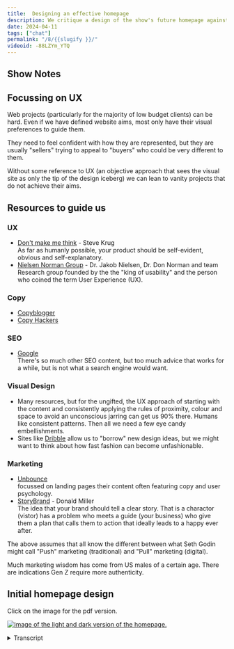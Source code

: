 ```yaml
---
title:  Designing an effective homepage
description: We critique a design of the show's future homepage against what experts from UX, copywriting, SEO and marketing might say.
date: 2024-04-11
tags: ["chat"]
permalink: "/8/{{slugify }}/"
videoid: -88LZYm_YTQ
---
```


Show Notes
----------

Focussing on UX
---------------

Web projects (particularly for the majority of low budget clients) can be hard. Even if we have defined website aims, most only have their visual preferences to guide them.

They need to feel confident with how they are represented, but they are usually "sellers" trying to appeal to "buyers" who could be very different to them.

Without some reference to UX (an objective approach that sees the visual site as only the tip of the design iceberg) we can lean to vanity projects that do not achieve their aims.

Resources to guide us
---------------------

### UX

*   [Don't make me think](https://sensible.com/dont-make-me-think/) \- Steve Krug  
    As far as humanly possible, your product should be self-evident, obvious and self-explanatory.
*   [Nielsen Norman Group](https://www.nngroup.com/articles/homepage-design-principles/) \- Dr. Jakob Nielsen, Dr. Don Norman and team  
    Research group founded by the the "king of usability" and the person who coined the term User Experience (UX).

### Copy

*   [Copyblogger](https://copyblogger.com/)
*   [Copy Hackers](https://copyhackers.com/)

### SEO

*   [Google](https://developers.google.com/search/docs/fundamentals/seo-starter-guide)  
    There's so much other SEO content, but too much advice that works for a while, but is not what a search engine would want.

### Visual Design

*   Many resources, but for the ungifted, the UX approach of starting with the content and consistently applying the rules of proximity, colour and space to avoid an unconscious jarring can get us 90% there. Humans like consistent patterns. Then all we need a few eye candy embellishments.
*   Sites like [Dribble](https://dribbble.com/) allow us to "borrow" new design ideas, but we might want to think about how fast fashion can become unfashionable.

### Marketing

*   [Unbounce](https://unbounce.com/)  
    focussed on landing pages their content often featuring copy and user psychology.
*   [StoryBrand](https://storybrand.com/) - Donald Miller  
    The idea that your brand should tell a clear story. That is a charactor (vistor) has a problem who meets a guide (your business) who give them a plan that calls them to action that ideally leads to a happy ever after.

The above assumes that all know the different between what Seth Godin might call "Push" marketing (traditional) and "Pull" marketing (digital).

Much marketing wisdom has come from US males of a certain age. There are indications Gen Z require more authenticity.

Initial homepage design
-----------------------

Click on the image for the pdf version.

[![image of the light and dark version of the homepage.](/img/Homepage.webp)](/img/Homepage.pdf)

<details>
<summary>Transcript</summary>

\[00:00:05\] **Nathan Wrigley:** Hello and welcome to the No Script web show about modern web design, where we look at what we can build today with minimal dependencies and skills. Last time we were defining some aims for the show’s website, which David is developing as part of. The chat. Now we need a design to help it connect with the right audience.

If we were experts in user experience or UX and its associated disciplines such as copywriting, branding, graphic design, and SEO, we might look at each of those. In turn, we are not. So instead we’ve created a rough homepage design, or David has, and we will use this episode to critique it against what we think various expert bodies might say.

Hi David. Hi there.

\[00:00:51\] **David Waumsley:** Yeah, we’ve talked about this kind of stuff before to how to, get, get, start a design off, particularly with clients and the type of clients that you and I might have, which might be sort of small businesses that are local. We can’t really do all this stuff, which we maybe ideally would do if we were true professionals with all of this expertise.

We would go through a whole. Process, wouldn’t we? a UX process, but we’re really not gonna get clients on board with that kind of idea. Too much work upfront, particularly for the kind of budgets they have. yeah, we’ve talked about this before and I’ve found my best way is To take note of all the key points I think that might come under that umbrella of ux.

so you know the key points about getting copy to clarify the, message you want to get over and other things with design, which neither of us are skilled in doing. and borrowing again from ux. we talked about this before, you don’t have to be much of a designer to put something together that looks okay, so maybe.

We could talk first a bit ’cause I put that on the show notes. I dunno if you wanna bring those up. Some of the Yeah, I can do resources and really this is my list. You might have some other things that have guided you. So I’m just looking at who we go to Get the main ideas about how to go about design, and I’ve sectioned these off over here.

So when it comes to ux, we’ve talked about this before, I know, a book that was very influential on both of us, which was Don’t Make Me Think by Steve K Yeah, I’ve got a copy of it up there, in fact. Oh yeah.

\[00:02:35\] **Nathan Wrigley:** Yeah. It was a great, read. But do you think it’s still. Got the, message that it did, is it as powerful a book as it was back in the day?

’cause it’s been around for a really long time. Yeah. but I, I think nothing’s really changed. Has it? Because really the, enterprise of make me do less in every walk of life is desirable. So the, central message of that is, just don’t make me click several times when all I should do is click one time.

And yeah, hopefully that message is getting through.

\[00:03:06\] **David Waumsley:** I think on the metadata for their site on it, it says, as far as human need possible, your product should be self-evident, obvious, and self-explanatory. And this is a message that we need to get to all altogether, be clear about. And that’s what we did last time.

We were trying to talk about what we were trying to get, that our aims for this, and now we need to realize that in the most simplest way that cuts through to busy people who. view so many web pages. I think it is. He did a revisited version of his book, but that’s still quite old now.

But I, I read that and I couldn’t remember, I couldn’t see the difference, to be honest. The main point was that don’t make, me think. It sticks with me through everything I do now. Yeah. and the other people, sorry, the, is the, Nielsen Norman Group. their resources, they’re online, lots of little videos they do on YouTube as well.

\[00:03:59\] **Nathan Wrigley:** I should say that the page that we’re looking at, at the moment is a page that you can easily find if you go to no script show. Forward slash then the episode number. So this is episode eight, so if you go no script show slash eight, you’ll be able to find the link. So there’s the link to the, the Steve Kru book and the Nielsen, Norman group book as well, plus all of the other bits and pieces that we’re gonna mention today.

But, okay. Sorry, that was a slight aside.

\[00:04:30\] **David Waumsley:** No, it’s a good one as well because for people that are just listening to the audio, we, are gonna be looking at the, design that I’ve put together here. So we’ll try and describe it. I think it will work for audio, but, yeah.

\[00:04:42\] **Nathan Wrigley:** One thing on that as well, on the don’t make me think a bit is the, is it’s not always the clients, how to describe it.

The client is so steeped in their own business that much of what they take as second nature. So the acronyms that they use and the vocabulary that they use and the, just the industry that they’re in, it’s so self-evident to them that, this is what should go on the website because this is what I do.

And very often that’s completely at odds with what should go on the website because obviously, the end user is typically on experienced, and so they need to be told a whole different body of things. And so that conversation is quite an important one to have is just think about. The audience are not making them think, because it’s too easy for people to slip into the, vernacular of the industry they’re in, or just assume that everybody does exactly what they do and uses, understands their business inside and out, which of course they won’t.

\[00:05:42\] **David Waumsley:** Yeah, I do actually put some points on the show notes there. We tried to skipped over there and it’s that. I guess it’s, we’ve often heard it, said before, and I think there’s no excuse any longer where designers would say they just ended up becoming pixel pushers for their clients and stuff who take control of things.

And I think with proper communication, we have to understand that most clients won’t have really seen things in the way that UX people do. So for UX people, the visual. Representation of the site is the tip of the UX iceberg. It’s all about what goes into that messaging and how we communicate with people.

And clients don’t know this, so all they’ve got when, even if we’ve set their aims with them. All they’ve really got, to understand what they’ve commissioned when they’re paying for the thing is their own eyes and what it feels like to them. But of course they have to, like you are just alluding to now, is that in many cases that the people commission in a website are the sellers trying to appeal to buyers who by that very nature will be different to them.

These people will have different preferences to themselves. I think. Getting that over is quite important in the first place, and I think sometimes if you lead and can introduce. People to some simple things like don’t make me think and what’s behind that and what the Norman group say about it.

We can get it back onto the aims all of the time and try and move it a little bit away from this subjective looking up, which we’re gonna do in a moment. Look at homepage and only judge it by. Whether it appeals to you or not, right?

\[00:07:23\] **Nathan Wrigley:** You’ve really gotta strip yourself out of the equation, haven’t you? Because your, opinion of what everybody will like, will undoubtedly not be what everybody like.

\[00:07:32\] **David Waumsley:** Yeah. And I, that’s it when we did it last time about getting to the aims. If you get the aims to people, then you’ve always got that one reference. you want this to happen, don’t you? to do that, you’ve gotta get on board the people who are gonna help you make your aims.

Work. So we need to understand them and walk in their shoes and that’s basically all that UX is doing is. Making us find empathy with the user. That’s all that we’re trying to do with it. so we’ve got that as our tools there. We’ve got copywriting, which is always a difficult thing, because we ask for clients for the copy, don’t they?

But if they’re small businesses, their experience of writing can maybe only be writing essays at school or something like that.

\[00:08:13\] **Nathan Wrigley:** Yeah. And also. I think many of my clients had an expectation that the whole copy thing was under my purview. That, that was part of the, business. you, don’t go in and buy some trousers from a shop and expect to not have pockets.

they’re gonna have pockets. That’s part of it. It’s not an add-on, and I think. Clients often thought, you’ll do the copy. We’ve had a chat. You know what my business now is, can you just write the copy? And, NN not very effectively is the answer. so you’ve got a few resources as of places where you have turned.

\[00:08:50\] **David Waumsley:** Yeah, copy bloggers got a lot of articles. that’s been going forever and it’s a huge, big website. copy Hackers was always most helpful to me. I had a series of their books, which used to help you to do things like define your value proposition, which probably the most important thing, your hero text at the beginning and the description, and to get over what you want in the simplest of ways.

And I think what all of those are saying, is that you have to get over yourself, don’t you? Basically, you have to, yeah. Again. Get into the user’s shoes, use the smallest words possible, use less of them because this isn’t an article or an essay that someone’s reading. This is sales copy. It needs to be quick, for.

Readable for people who are gonna skim the web to see if, there’s something of interest to them. So there’s not much there. Google, SEO, I don’t suppose that really comes, I, lumped it under, user experience. I guess it’s a separate thing, but in terms of that, there’s so much stuff out there.

But really, if it’s not rooted in what Google is saying, then it’s probably something we should be wary of, Yeah, there’s

\[00:10:01\] **Nathan Wrigley:** probably a whole other episode or indeed, series of episodes on that. But yeah, Google is your guiding principle, but we’re not, gonna get into that May maybe when we look at our website.

We’ll, I think, yeah, potentially knock around a little bit, but yeah.

\[00:10:15\] **David Waumsley:** Exactly. Yeah. It becomes important because, we do need to get traffic, so when we design a homepage, we do need the right words in there that. Google can understand not just our users, if that’s one of our aims. So I thrown it in the same thing, visual design.

again, there’s just so many books on that. I dunno. For me, the big breakthrough was we talked really on WP builds about this before I became quite a fan of somebody who you featured on. The other thing that you do with the Page Builder Summit, Laura Elizabeth, Yeah. She introduced me to something that actually is pretty commonplace in the UX world.

This idea of, you don’t really need to be that much of a designer if you can just run through, some approach to building up your pages. So you put your content down there once you’ve got your copy down there, and then it’s about section this out using laws of proximity, color, space to, and consistency in those kind of spaces to avoid this unconscious, jarring.

That people get, a bad design, but sometimes you can’t put your finger on it. But it’s often because there’s an inconsistency in spacing or color or things are cramped together that needs to be, have its own proximity, right? To make it stand out. So I think with a few skills like that, people like, certainly people like me who’ve really got no design skills, can manage to get something that doesn’t look too unprofessional.

And that’s just a case of a few. That embellishments for a bit of eye candy, really just to make it look a little bit unique. So yeah, that’s, where we’re at, isn’t it?

\[00:11:52\] **Nathan Wrigley:** Yeah. Laura Elizabeth is well worth checking out. She does manage to explain the, components of building a website up from scratch.

She’s got a bunch of material out there, she’s done webinars and presentations all over the place, so definitely worth googling her and, seeing how she can. Build something that looks really credible in a very short space of time without the need for complicated, design libraries and things. It’s much more straightforward.

\[00:12:21\] **David Waumsley:** Yeah. Great. Yeah, and there’s lots of tools that we’re using now that we’ll just do things Things about getting your type right? So it’s on a scale, Yep. There’s, mass behind that because people like patterns. So if you get the patterns right, with your content and apply that in the correct way, you don’t need to be that much of a designer to make something look good.

That’s my theory that No, I think you’re right.

\[00:12:48\] **Nathan Wrigley:** I think, as we’ll see in a minute, you’ve got a really credible. Suggestion for our own page. Yeah.

\[00:12:54\] **David Waumsley:** One thing for us though, I mean there are lots of sites like Dribble that share, lots of new design ideas, what people are doing, which tends to set off trends.

you can often see there’s a move to certain things and people build on that, and then that goes forward to how people are designing. But one thing that crossed my mind is I ignore those most of the time for most of the work we’re doing, and I think we would ignore it for our. Own homepage because we would expect, as with something like WP Builds, which is still running strong now, it’s gone over quite a long period of time.

and you wouldn’t want something that was too much. Today’s fashion, I don’t think.

\[00:13:33\] **Nathan Wrigley:** No, that’s interesting. So yeah, it’s not always a good idea to follow the latest trend. I, sometimes feel the latest trend is often something experimental as well, and you get the impression that it may not stand the test of time and you’ll end up in a year or two.

I. Feeling, oh gosh. that was a wave, which we rode for a moment and then the wave collapsed on the shore and it’s gone. And now we’re left with, something which was fun at the time, but doesn’t actually look that credible anymore.

\[00:14:02\] **David Waumsley:** Yeah, and some of ’em, like bentos goods is, something that’s quite popular at the moment.

if you’re a UX person, you’re probably going to look at that and say. That’s really bad UX because there’s no hierarchy of stuff. It’s just little boxes, So, some of them you would avoid, but I think for us you would wanna avoid nailing yourself down to something, that’s not going.

You probably go more classic because it won’t date so quickly.

\[00:14:28\] **Nathan Wrigley:** I like it. We’re gonna call our website a classic. I’m, I’m with you. Okay, got it.

\[00:14:36\] **David Waumsley:** finally, I’ll put something down on marketing, but I don’t think again. Often when I’m, with clients, I started to use things StoryBrand, particularly as a way of introducing people simply to, the idea of how they might mark want to market themselves on the homepage, Donald Miller’s book and courses and everything else that he does.

You are familiar with this, aren’t you? Yeah. And it’s very popular. Yeah. Yeah. I, think for something like what we’re doing, I think there’s a big flaw in it in a way. and that is that I. It’s a really good idea to be able to tell your brand as a story. So the basic idea of StoryBrand is that you define a user, your character, who has a problem.

So you define what it is, the problem that you are solving for them, who meets a guide, which is you, the website, and what it is that you do, of which you give them a call to action and they will have some success and you tell the story within your homepage of that. But some things just perhaps

\[00:15:41\] **Nathan Wrigley:** I’m just not a story, are they?

I was gonna say, if you’re doing a plumbing website, it’s, it’s probably a crisis moment where you suddenly need a plumber and maybe the story’s actually just gonna get in the way. What I need is the phone number right now. But I guess that’s, there’s a story in there, isn’t there? but that there is an element of me, it’s my curmudgeonly, Northern English coming out that thinks on some occasions for some projects, things like that is, is.

Just overcomplicating it. does that make sense? Yeah. explain that, for some people and some industries, going to that level is, not necessary, but.

\[00:16:24\] **David Waumsley:** You could tell the wrong, you could tell the wrong story as well. one of. Clients who is actually a web designer himself. And he took one of his courses, he read the book, story Brandon, and applied it to his business, which is psychotherapy.

And with that, the very clear story is somebody has these type of problems and they meet their guide, the psychotherapist who helps them with it. So the whole of his homepage was guided like that. And. I could see it in a way, the one thing is that it, was so ineffective for communicating anything to everybody because people who were looking for what he did already knew that story, and that’s why they wanted, okay.

\[00:17:05\] **Nathan Wrigley:** Yeah, Okay.

\[00:17:05\] **David Waumsley:** So it was all a load of blurb, which got away from explaining who they were, and anything about what was unique about what they did. So you can see how it can go wrong with it. Yeah. And there is a certain sense for me that it’s, Much of the marketing is very much US male capitalist driven approach to everything.

You see what I mean? And yeah. Oh yeah, Reflect all of the world and who you are trying to connect with. So I can see where that can go wrong. So I think marketing that side of stuff, but there is some interesting stuff. Unbounce has some, which is basically a business which is set in landing pages, but they do some remarkable content on.

All sorts of things on that, particularly user psychologies and stuff, which I found fascinating. But yeah, don’t think it comes in. So we talk about this homepage design, which we’ve got at the moment, which is rough.

\[00:17:59\] **Nathan Wrigley:** Okay. okay. So first of all, if you’re listening to this on audio, this, what’s about to follow may not work particularly well because we’re about to.

Describe and critique what we’ve got on the website at the moment, plus a, an initial homepage design that David’s thrown together in, I believe Figma was the software of choice. Yeah. but if you do want to go and look at the homepage that we’re talking about now, it’ll obviously be changing, but that’s no script show.

And, but if you want to go over and look at the video that we’re gonna be. putting out the, exactly the same content that you are hearing in the chat. You’ll hear every word the same, but you’ll be able to see it as well. ’cause it’ll be a video. You can find that if you go to youtube.com/at the at symbol and then no script show.

I’m not sure you need the at symbol actually in there. But anyway, there it is. youtube.com/at no script show. So you can find it from there. So what do you want me to do? Would you like me to, first of all, put the homepage that we’ve currently got on? Or do you want to go straight to your figment PF design?

\[00:19:12\] **David Waumsley:** Yeah, we’ll go straight to this thing because the homepage we got, basically it’s just one column, just dumping some stuff there. So we’ve tried to, we know that we need this.

\[00:19:22\] **Nathan Wrigley:** Okay, so you can see we’re on the eighth episode. You can see David’s dropped in a. an image, but if you click on that image, it’s gonna take you to the PDF version of that.

And there we are. There it is, right? Yeah. So we’re gonna, we’re gonna critique this and zoom in. This is gonna be just a general chat about what we think works. We might disagree on certain points, we might not, we might agree on everything, but do you wanna just broadly paint, the picture of how you ended up here?

Shall I zoom in on one? Shall I zoom in on Yeah, zoom. Say the top of this one. The top of the, one here maybe? Yeah.

\[00:19:58\] **David Waumsley:** So we’ve got a light and a dark version of these, each of it. ’cause we’ll have a switch that’ll take you from one. But the light version is what we’re most people should see by default when, this goes live.

\[00:20:09\] **Nathan Wrigley:** Okay. So there it is. There’s the light version. I’ll just try and zoom in a little bit better. Oh, there we go. That’ll do nicely. Okay, so what’s going on?

\[00:20:18\] **David Waumsley:** So for the people on the audio, really, on the desktop version of this, we’re going out into two columns. On the right hand side, there’s a, an icon of a chat, mic and, with.

Something slapped on it, little sticker saying chat and tutorials and articles, which is, so I, my thinking was why we need to make this look something better than what we’ve got at the moment, and it needs to communicate what’s here straight away from the no script show. So I. If we’re going to fill it into two columns, then we need something that screams chats. So I think that icon does that.

\[00:20:56\] **Nathan Wrigley:** Yeah, I think, that icon is like the universal symbol of chating where wherever you go, if you go to chating apps, if you go to, chating websites, you, just get the mic and it’s this very stylized version. It’s like a, it’s like a cop. With, with a, like a mic stock on top of it.

One thing I should just say is, I have a, I have an Evernote extension. My browser, and we’re not promoting Evernote, that little Evernote symbol, which is there is not part of David’s design. Okay. A little, Evernote icon, which whenever a PDF crops up just pops up and says, do you wanna save this?

So ignore the little elephant.

\[00:21:39\] **David Waumsley:** Yeah. yeah, so this is usually the problem when you go to desktop, obviously. and if you actually look a little bit to the left here, I’ve got the, sort of mobile version of that. And again, I don’t know if this is right. So we’ve got a logo and then when it goes to one column, instead of it being the second item in the second column, the chat, mic.

It’s the first one here, so I’m gonna have to reverse if you think that’s the way to do it. And you’ll notice that the design’s different. So we’ll need to use something like a picture tag where you can do art direction. So you can basically say, when it’s at this point, it’ll show this image, which is a, a more of a rectangle than the square that you’re seeing on the desktop version.

\[00:22:28\] **Nathan Wrigley:** Yeah. I dunno. I, my opinion would be, leave it like that. I think the, I think having the logo. Yeah. And then beneath the logo, the menu, and then an image kind of breaks it up nicely. So I’m, mousing over the bit in question. I like it that way around. So were you thinking that this image here should drop down below?

\[00:22:48\] **David Waumsley:** No, no. What I’ve done is I’ve reversed the logic of how it would naturally happen. So if we went to, so yeah. Yeah. So it would break up, it would be text, and then it would be image. Yeah. I’m not sure on this one. this is more of a job to do to. Do this version, you could just go with the same SVG and have it fall after the hero text if you like.

But I feel when you land on a mobile, you’ve only got a very small frame there. It might be useful to have a smaller version of the mic, so as soon as you land there, I.

\[00:23:26\] **Nathan Wrigley:** Actually, if you think about it, if you, were to imagine a, typical, orientation of a phone, held, in the usual way, so not landscape, but the usual portrait, it’s gonna cut off.

What about there, where the mouse is at the moment, somewhere where it’s says latest chat episode. That’s where the, fold, if you like, is gonna be, and I think if this was a square, if this image was a square, it would be like to here. Yes. And so it’s gonna push everything down. You might lose this little section.

So no, I don’t know. It’s, you are gonna be doing the, grunt work on making it, I think you’ve got the right intuition, having a smaller letter box, image there so that you’ve got more.

\[00:24:08\] **David Waumsley:** That’s right. Yeah. that was my thinking. If we can, within the frame of most mobiles, get the key points, which is on that top hero section.

Effectively we need to get the, main text message to people, some visual representation of what’s here. So it’s quick and easy to spot. And that’s the mic. And then also our main call to action, which is gonna get people to subscribe to it either on YouTube or Apple or Spotify. And you told me that, Google chat, which I put in there, is about to go, so that will get Yeah.

\[00:24:40\] **Nathan Wrigley:** So there’s an iteration which is forced on us by no fault of our own. Yeah. Google. Getting rid of the chating app, which has become quite a popular thing for Android users because it’s the default. But they’re replacing it with, YouTube music is gonna become their platform. So we’ll have to deal with that and put a, you’ve already got a YouTube logo.

yes. So it might be that you just end up with three logos in there, or you could pick another popular, player, like something like Pocket Cast. I guess the, enterprise there would be to just to go around some of the big. chats out there and see what they’re doing. see what the likes of Joe Rogan is doing with his options.

Oh yes. But Apple is the big one. And then everything and YouTube, I think will be the, obviously the big one for us as well.

\[00:25:29\] **David Waumsley:** Yeah. Okay. Yeah. So actually we skipped over something. I’ll just mention something. we’ve, on the site, as it presently is at the moment, we’ve got, a centralized logo and the.

navigation is falling underneath it ’cause of the space. The one column, very small width. Yeah. So now stretching out, we’re going four, on the desktop, the logo left and navigation to the right. Now I’ve again gone with the. And then group, yep. two, because their research says that is the most common pattern and the one that people are able to navigate best because that’s what they use.

\[00:26:10\] **Nathan Wrigley:** It’s don’t make me think, isn’t it? This is just, I guess absolutely the most standard, that logo left menu aligned right to the right, with the, the bottom, typically the furthest option on the right. Yeah. I think that’s, I think that’s exactly. The way it should be, frees up a bit of space, gets you a few centimeters of, of extra, space.

interesting. I notice here that on the desktop version, you’ve got a subscribe link. as a button, but on the, and I dunno if this was just by accident, but on the mobile version, the subscribe link has gone. Yeah. And, I was thinking that actually one of the primary endeavors for us at the moment launching this chat is to get, I.

People to subscribe and it’s difficult for a chat to make that button do anything useful because where do you send them? Do you send them to a page, which is then a bunch of other links? That’s what we’ve got at the moment. it’s got links to things like Apple chats and YouTube and so on, but that is the primary thing, I suppose for us at the moment, trying to make a chat successful is to get people to subscribe.

And so I would petition you to keep that included in the mobile menu. I. as well.

\[00:27:26\] **David Waumsley:** It’s not there because I just, obviously this is thrown together, so it’s not it’s a little bit clumsy, so I forgot it literally. But actually now, you’ve mentioned this, it’s made me go the opposite way and think, does it need to be there on the, on the main menu for.

Actually it does. I think it does because I was gonna go through the whole of the page. All I was thinking on the homepage here, it perhaps didn’t need to be there. If we’ve managed to get that little block, that little subscribe block on the top, the subscribers already there.

\[00:27:58\] **Nathan Wrigley:** Yeah. Another option of course would be to just to take these ever so familiar icons.

Actually, I think the Spotify icon is really familiar. I think the YouTube one is, I’m not so sure about the Apple chat icon. I just don’t know if that’s ingrained in people’s heads. No, but you often see that on websites, don’t you? Maybe. I don’t know. Here I. Somewhere very top like an extra bar, which sticks.

which is just separate with those sort of subscribe icons. you might have a Twitter handle or something like that. We’re not going down that route. This is all audio, but that might be an option as well as to is to put it, is to put those icons simply. There. I dunno. I’m conflicted about that.

\[00:28:43\] **David Waumsley:** I’m, yeah, I actually, you used to do, you used to want to get all this stuff above the fold on the top there and people used to stick their, social networks of, which was a bit stupid ’cause you didn’t wanna lead them away from your site. So people stop doing that. But I actually feel there’s a, I don’t know, this is personal.

My sense is now that I ignore anything that’s icons on the top now. Okay. So I feel interesting. I feel it’s away from what I’m doing. So I feel the best places after. After your main value proposition is stated, the call to action should follow there. And that should be the one that I’m, I always feel that anything up above is a secondary thing.

It’s the place where, yeah, Social icons, lazily will put up there, so.

\[00:29:24\] **Nathan Wrigley:** Can I just delve into this a little bit more? is the primary thing for us on this homepage, is it to get them to YouTube? Just YouTube. not, even the chat. apps because you are making a load of content, yeah. Which goes in this show, but it is not part of the audio feed.

Yes. But you are making a load of YouTube content, so is really the whole point to drive everybody to YouTube. Even this website, like the whole website is just a function of getting people to go to YouTube where all the content would be. obviously you won’t get the transcripts and stuff like that, but what, do you think is, that the whole point?

Promote YouTube. Wow. I think they’ve just come up with, yeah,

\[00:30:12\] **David Waumsley:** that’s really, good. yeah. Maybe we do need to rethink that call to action and make that call to action for the homepage, that it would make sense on the individual episode pages to have a bar like this underneath, A visual representation of it.

But for the. I think you’re right. Actually, we’ll need to check about this.

\[00:30:35\] **Nathan Wrigley:** So here’s the thing, is that the, chating space, if, you can get people to subscribe, that’s fabulous, but it’s a bit like getting people onto an email list. There’s quite a lot of steps to go through. you’ve got to have a, chat player.

You’ve got to be inclined to go, there’s somehow search for it or copy and paste, a URL and it’s a silo. In that there’s no algorithm in a chat player to promote your content. Whereas if we can get them to YouTube after a period of time will start surfacing us to people who are just browsing YouTube.

But also, at the end when a video is over, you will end up with. Other pieces of our content push. Now, obviously that’s completely proprietary. We have no control. YouTube could cancel us at any minute and all of those kind of things. But I think history shows YouTube’s gonna be around and it can be a very successful marketing channel.

So for now at least, anyway, it feels YouTube is the main Dr. Main driver and the, the chating apps, it, that’s great, but maybe that’s not the main thrust. Yeah. Yeah,

\[00:31:40\] **David Waumsley:** that’s, brilliant. Nathan. That’s okay. This chat was worth it just for that because you’ve just nailed it. Actually, I think we’re missing the main name.

We do want get ’em to, when it comes to the homepage, I think YouTube just needs to be there. I think when it comes to the individual episodes, which will be class. ’cause not all of the things that we put on YouTube is a chat episode. So on those particular pages, then a bar like this, which just suggests you can go and listen to this in other places.

I think that’s the solution. That’s, yeah. So we need to change that. Definitely.

\[00:32:10\] **Nathan Wrigley:** Okay. But the, but the website has massive utility because it’s a platform that we can use. Should we come up with stuff that’s non YouTube? Yeah, but also it’s gonna be the, getting back to what we were talking about earlier, it’s the SEO piece.

It’s the, if somebody hears in a crowded room, somebody says, oh, you should listen to this. No, no script show, chat. They’re gonna go to Google and type it in. And obviously we want a website to service. That and so that we can appear, but also we can do our own other things on that website, can’t we?

we can, in the future if it takes off, we can do other types of content, other things, which might never make it onto YouTube, blog posts and so on. So the website for now maybe is this driver to YouTube, but we wouldn’t give up on the website and just do YouTube. The website’s gonna be important, but, okay.

Okay. we, okay. Change directly a bit there. That’s interesting.

\[00:33:02\] **David Waumsley:** So that really needs to be a typical call to action button, perhaps with the, symbol for, YouTube. But say in subscribe on YouTube, which of course we know, we can add that little extra to the URL, which can pop up the subscribe to the channel anyway.

\[00:33:18\] **Nathan Wrigley:** Yeah, so this is those people who are listening. Dave, David came up with some gold. It’s really great if you appended. and I’ve actually forgotten what it is, but I think it’s query. Oh, actually, let me, where can I find that link? I can’t, but there’s a little bit that you can append. So the end of a URL, going to YouTube, which pops up.

A Would you like to subscribe modal as soon as they arrive? Do, you remember what it is? Are you able to write?

\[00:33:44\] **David Waumsley:** Yeah, I just brought it. Yeah, I just brought it up ’cause it’s actually there on our present subscribe page. And so, obviously it’s the URL two at no script show, and then it’s, question mark, sub underscore confirmation equals one.

\[00:34:00\] **Nathan Wrigley:** And if you append that to the URL, the, land, the person that lands gets asked immediately whether they want to subscribe. Now I’m, not sure whether. In the round, that’s the best UX because you’ve given them something else to do, haven’t you? But maybe at the beginning, that’s quite a useful thing to do because it’s not hard to dismiss.

Do you actually have to dismiss it by clicking some a button or can you just click elsewhere in the ui? I don’t know. Anyway. I thought that was good. I don’t know. no. Okay. I think keep it in and let’s see. See if it, yeah, we’ll see. Gets our, see if it gets our subscriber account over 59. No, that’s where we’re at right now.

\[00:34:39\] **David Waumsley:** Should we talk about the, because obviously copy came into this and I’ve put together after quite a bit of thought the best I could come up with, but I’d just be interested in your thoughts, You already suggested something that might need swapping around. So what we’ve got, for those who can’t see it, we’ve got a little, what they call an eyebrow, which is the sort of subheader, and it says, web design chat for non-programmers.

And then below that is the main header, dis rediscovering HTML and modern with an asterisk on it, CSS. you suggested that might be better the other way round visually. Ah, interesting.

\[00:35:22\] **Nathan Wrigley:** Yeah, so the order of the text I think should stay the same. In other words, that should be at the top still. so it should be exactly the same words, but my gut feeling is that’s a more useful, hook.

So it should be bigger, because if you’re coming to this page, we’re not really rediscovering HTML and modern CSS are we’re not doing that. we are. But it’s not like we’ve invented the reinvented the wheel or anything. we’re not groundbreaking technologists or anything, but this is what we want.

We want people who are non-programmers to come and feel that they’re getting useful tips about web design. So having that as the main hook. So in other words, I think what I’m basically saying is, could we take the font size of that Yes. And apply it to that and then, just basically swap ’em around.

So this is big. This is small. Sorry, dear listener on audio, not making any sense.

\[00:36:22\] **David Waumsley:** Yes. So basically it, it’ll be, yeah, it’ll this kind of subtitle rather than the eyebrow that we’ve got at the moment. Yeah. So the small text with us, so I’m not, entirely sure on that one. I’m just wondering we should be right in the wave of a new excitement over particularly the modern CSS, Okay. Yeah. Yeah. Yeah, so

\[00:36:40\] **Nathan Wrigley:** you made a good point. Yep. I think you’re right. There’ll be a lot of people searching for that as well. Yeah. Yeah. It’s hard to know. It’s hard to know.

\[00:36:47\] **David Waumsley:** I did do a little bit of SEO keyword research and of course what I mean, what I would normally do with a client is to see if there’s any gold dust here and there isn’t in particular.

So what I try to do is to get. All of the words. So we, literally. Yeah, that’s EO gold. So, the eyebrow, technically on the code side, there’s a bit of a debate about how you’re supposed to do this when you get little eyebrow and then your main copy. Normally you say, what would you make that little eyebrow?

Would you make that a paragraph text and size it, and then make the rediscovering html and modern CSS, the header one. I think what I’m going to do or have done on other sites when I’ve done this is I’ve made it all ahead of one and put the eyebrow in a span tag, okay. All of it are the words that, search engines should be looking to.

\[00:37:35\] **Nathan Wrigley:** Yeah. So hopefully if you google this show something akin to this, at some point, all of that would pop out as the title. Okay. That’s interesting. But here you’ve put an asterisk, which is interesting. You don’t often see that. So the implication with the asterisk is that there’s more to say, where are you surfacing that?

\[00:37:58\] **David Waumsley:** that’s going beyond the now will be changed. Call to action button. There’s a little, and that’s going to be a details tab. So there’s a little asterisk say modern CSS question mark. And what that I thought could be, and again, I dunno if my think is good on this home pages for SEO. a tricky because, you are expecting a lot of your internal links and external links to give the power to that, and effectively it’s a hub, but in some ways you do need to communicate with as much text as possible what is here, and the homepage is gonna be that.

So rather than overwhelming people with information they might not need using something like a details tab, which works like an icon, just in straight H ml, you. Add in something so I can add a bit of an explainer by what we mean by modern CSS and why that’s prompted this whole chat in a bit of additional text, which in which I can put some other headers and some other keywords in it, but also to be useful to anybody who really, it doesn’t know what that means.

a lot of people are saying modern CSS and they know that this is this new wave of, since grid and. You know so much more that we can do that we don’t need JavaScript for. That’s what people are referring to, but it needs some explanation, but it seems too much to put that explanation. A wall of text for everybody, right? Just wants to be interested in chat.

\[00:39:23\] **Nathan Wrigley:** The then, so this, the implication here is go, so the asterisk is go look for something else. And it’s down here. It’s just down here. Yeah. Obviously we’ll change this around. And so what is this? this is a link, like a summary. this is a click and it’ll drop down its details.

Summary. Yeah. So it’s an accordion in effect. Okay. You’ll click on it. And I wonder if that needs to be underlined or something. I know this is a rough estimate, a rough guess, I, think I, I’ll make it look like it’s clear that like a link. Yeah. Yeah. And so then everything, like all of this, there’ll be like a all, will it be full width or you’re gonna, or just gonna occupy the same width as this and just keep that.

This text. Anyway, the point is this hidden text from the eyeballs, at least anyway, which will explain a little bit more. Okay, great,

\[00:40:09\] **David Waumsley:** It’ll probably just fall on that side. that’s what it would do naturally in the way that the grid would be set up. I could make it fall with, but when you come to mobile, it’s gonna go to that size anyway, so Yeah.

Yeah. I see. Probably just the one side, so yeah, that’s just a way of cramming in a bit of cheating in a way. It’s a bit of a way of saying to search engines, what. What this thing is that we’re doing when we’re talking about modern CSS. Okay. But hopefully it’s not too much of a cheat because it is designed to be useful for somebody who goes, what do you mean modern CSS?

\[00:40:38\] **Nathan Wrigley:** Yeah. can I just ask, so I’m gonna move us on quickly. To the, next bit, which is the latest chat episode. is there a reason in this design why you, this got floated to the right as opposed to the left because we’ve got this, image which says latest chat episode. I dunno whether I probably would’ve ended up with that over on the left side.

\[00:41:02\] **David Waumsley:** I feel it should be reversed. Yeah.

I think only, I’m literally chucking little units around. Yeah. my only feeling was there was a big on light version, a big, dark thing on our call to action, which now. I will naturally end up slipping it to the left.

I, would feel like you, I, would go left first, so I’m the same as you in that it, but it only because it looked a little bit like it was all lopsided to the right. Yeah.

\[00:41:33\] **Nathan Wrigley:** Yeah. I can well imagine. Yeah. Sorry to the left. So we’ve got, so, far it feels like we’ve got three things going on. We’ve got go to our YouTube channel.

We’ve got learn a little bit about modern CSS or the, we are for non-programmers and we’re gonna be talking about HTML and CSS, and then now the third thing feels like, now play the latest episode, here’s our latest piece of content. Yeah, I guess that’s a really typical thing to do, isn’t it?

If you’re a chater or a YouTuber having the, most re recent episode on the homepage. That makes sense. I think. Yeah.

\[00:42:12\] **David Waumsley:** Yeah. And also if we can bring in some of the description for that episode, again, it’s a bit more text that will Well, I, think it’s good to have your homepages changing regularly, I think for search engines.

Like to see that something is happening that you have not abandoned this page. so there’s a part of SEO thinking in doing that, particularly bringing forward the copy, not just the image link to the episode.

\[00:42:39\] **Nathan Wrigley:** Yeah. Yeah. Okay. that makes perfect sense. if I was going to a chat website, I would’ve an expectation that I’d be able to easily find the most recent piece of content.

That would be what I’d want to do. Yeah. Okay. Okay. and that’s gonna be a YouTube video as opposed to an audio player? yeah, because really the. The video is gonna show everything as well. Okay. And then you’ve got this little extra section, which is, that gonna be related to the most recent episode, the bit that you do that’s related to it?

Or is that just some, I don’t

\[00:43:13\] **David Waumsley:** know.

Yeah, I think, I think we’ll probably have to, I, I suspect at some point we’ll start doing the odd article as well, which will be another strand of this, just for, to cover things that maybe. Wouldn’t go in a chat or don’t need a video or something. So there might be some other exodus, but I imagine that will be, because what we’re doing at the moment, it may not be forever, but almost for every chat we do, I do a little short 10 minute video.

Yep. Which is related to some code aspect of what we’ve been doing. as I work out that stuff most of the time. So the, there’s sort of two bits of content which are going out, at the moment, chat every two weeks. And this. Every two weeks as well. This little 10 minute thing that I do. So we’ve got weekly content, so that’s where I put that.

I suspect we’ll change this over time, but that’s just what it’s at the moment. Yeah.

\[00:44:03\] **Nathan Wrigley:** But do, would the endeavor be to give that piece of content its own page? because obviously it has already. Yeah, That’s what I mean. But there’s gonna be like some SEO benefit of cross. Cross linking, right between, the episode, let’s say episode eight and the ancillary extra bit of content that you do for episode eight.

You’re doubling the SEO footprint because you’ve got two bits of content, but they’re cross-referencing one another. boy, over time we’re gonna get. We’re gonna get so many pages, it’s gonna quickly add up. Yeah.

\[00:44:40\] **David Waumsley:** I’ve, put extras there, but actually it should be the tab that I’ve used for it, for the videos I’m doing is called Learn, which I, felt a bit awkward about using the Learn.

It’s learn from me. No, you’re not, because I’m learning and explaining what I’m learning. So it’s, Learn with Me is what, that section is supposed to be.

\[00:44:57\] **Nathan Wrigley:** That sounds good to me.

\[00:44:59\] **David Waumsley:** Maybe that’s what you should say.

\[00:45:01\] **Nathan Wrigley:** Learn with. Learn with me. I like it. Yeah. Yeah. And then, you’ve obviously got the mandatory who we are, pictures of me and you and what have you, plus the footer.

\[00:45:12\] **David Waumsley:** Yeah. And also, when it comes to this, something that Google seemed to think is quite important these days is that, EEAT, which is, please don’t make me say it in full ’cause I just stumbled over it. That’s okay. You can, blank on that. It’s experience. I know what it is.

It’s experience, expertise. authority. I’m going to say instead of the word that they use. ’cause it just doesn’t trip well. And trust. Okay. That’s what makes it. And they want to see clear. So anything we can do now in the. In our descriptions. So when we did the WP Builds, we put comedy descriptions of ourselves, right?

yeah. And I think we probably, if we’ve got any credentials or any experience if you like. So I think our bios need writing just to signify that maybe we’ve had a few years in the game, so we might know one or two things.

\[00:46:09\] **Nathan Wrigley:** Okay, so rather than be self-deprecating, we’re gonna actually, make, outlandish claims of our, capabilities.

\[00:46:18\] **David Waumsley:** I think just honest ones, that we have been, in some ways I put it in yours anyway, in the sense that you’ve got other chats that you’ve been running for other times with mine. I just, I’m alive and live somewhere. it’s about all like a muster. But yeah.

\[00:46:34\] **Nathan Wrigley:** That’s gonna change over time though as well, isn’t it?

But those images, one quick thing that’s jumping out on this design Yeah. Is is these little. How would I describe that? Like lightning bolts. You’ve got lightning bolts really everywhere. Red lightning bolts, always the same orientated, the same way, same color. What’s the, why, did you go down that route?

Because in my head, lightning bolts signify heat or kind of something, really? Wow. Or something like that. What was your thinking? Yeah, there wasn’t much,

\[00:47:13\] **David Waumsley:** don’t make me think. Yeah, I’ll tell you what, I, nicked it. Basically, I saw somewhere else on one of the stock images that they had a mic similar to this kind of thing, and they put these little lightning bolts, electricity, out of the chat.

I think on their thing. It said something about, going live or something on there. So I just looking for embellishments because obviously we’re keeping the page simple. I just basically took. A symbol that was the lightning and replicated that. But now you’ve said it, you just think, actually it probably isn’t saying the right thing.

So we maybe need some embellishments. Are different that, yeah, I don’t know.

\[00:47:52\] **Nathan Wrigley:** I don’t know either. Yeah, no, it was just, it didn’t, it, there was no like sense of that’s weird or anything. I just thought, oh, lightning interesting. But it’s surely our chats are electric, aren’t they? Oh, exactly.

Let’s keep it then. yeah. I dunno. I dunno. When I, whenever I think of audio, and of course we’re not just audio, are we’ve now decided that it’s really gonna be about YouTube as much as anything else. that’s video. But the audio. In my head, the iconography around audio is always like this.

Concentric circles. Think of the RSS symbol. You’ve got like these three, you’ve got three quarters of a circle, all conically aligned, getting bigger and bigger. That’s what I think of for audio. But now that it’s gonna be a YouTube channel, I dunno, I think we’ll have to revisit that. But maybe lightning is not it actually.

\[00:48:36\] **David Waumsley:** Yeah. You’ve just managed, you made me worried about, maybe you think this is really dumb, but now actually as you’ve talked more, maybe it’s not so dumb, but we could replace it with something else. ’cause it doesn’t need to symbolize audio because as you say, we’re not just audio, so we can make that any, it’s just an embellishment so the page doesn’t seem so bare.

\[00:48:55\] **Nathan Wrigley:** Yeah, that’s right. Yeah. It does a good job, doesn’t it? Where you’ve got like an empty space on the left. You’ve, inserted it there and it, breaks it up. Be really, actually, I think, and again here, nice use of it there, but obviously, not needed on the, mobile version.

\[00:49:10\] **David Waumsley:** Yeah.

\[00:49:10\] **Nathan Wrigley:** Okay.

\[00:49:11\] **David Waumsley:** We’ve gone a long time and I just wonder if we should just step back one thing and just mention the, description. Do you think we’re on the right path with that? as a, this is the description on the hero bit. So after we’ve got the a web. Design chat for non progress rediscovering HTML and modern CSS.

What I’ve put here, and I’m not sure about this at all, Nathan, is I put CMS users, Nathan and David, revisit the web’s original page builder and ask what we can build today with minimal skills and dependencies thing that you’ve been reading out at the beginning of the episodes at the moment, and then.

Trying to say who it’s for. It’s for freelancers who like to keep things simple and stay on top of web standards, which is the thing that we’re getting back to a little bit now. Do you think it Yeah, working?

\[00:49:58\] **Nathan Wrigley:** The only, the, one thing that jumps out to me is if, you are like, first of all, what’s the CM CMS?

yeah, I know what a CMS is, what A CMS is, but I do, I wonder if anybody else knows what a CMS is. you probably do if you’re listening to this to be honest, but maybe a casual user who’s. Starting out on their journey of creating websites won’t know what that is, so that might throw them off.

So maybe that rather, maybe that would say WordPress even. I could, or something like that.

\[00:50:29\] **David Waumsley:** I could put little abbreviation in HTML on it, so it has a little, however you style it. So when you hover for it, it tells you it’s content management system. But that of course itself is a little bit, I, in all honesty, I think I was five years of using WordPress before I knew what.

Content management system meant.

\[00:50:49\] **Nathan Wrigley:** Right? Yeah, exactly. Exactly. But the, but you’ve obviously felt it’s important to get our names in there right at the beginning. So you’ve put our names, who we are. I think that’s, there’s probably some utility in that. and minimal skills and dependencies. Yes. Again, would people know what a dependency was?

I don’t know. Yeah, but the second sentence, maybe the second sentence, would work really well as the first sentence, so rediscovering HTML and modern CSS. It’s for freelancers who like to keep things simple and stay on top of web standards. CMS users, Nathan and David revisit the webs, blah, blah, blah.

You’re right. You’re right again. I’ve never been More than twice in an hour. This is getting ridiculous. Yeah. maybe, but I, yeah, maybe just flip that around and see how it scans.

\[00:51:42\] **David Waumsley:** Yeah, no, I think you’re probably right there. We might, yeah. The CMS users was the problem. I just thought you wanted to tell a bit of a, is again, this storytelling idea, this idea that’s.

Some people here that you can join their journey with. yeah, I didn’t know how to say that in ways that represented that properly, but CMS was the CMS users, pace Builder users. It’s, it can’t imply, ’cause that’s wrong that we’ve left CMS, so you can’t write it in that way, but it needs to show that you come from a background looking at this with.

Those kind of eyes. ’cause that’s the truth. Yeah.

\[00:52:16\] **Nathan Wrigley:** Would negative language work well there? So, something like, join, so the, you just mentioned joining us. Join, David and Nathan, as they get away from using, get away from using, software. No. Get away from.

\[00:52:38\] **David Waumsley:** No, That’s what I was trying to avoid because it is not fair.

Yeah. I’m, you are using WordPress it No, and I’m not away using WordPress either, exactly. Neither of us are really moving away from this work, but, I am to, to a greater degree in the sense that the work that I have doesn’t need it so much. So that’s the exploration, but. But you don’t want it to imply that.

But yeah, maybe it’s one to think about. That was the best I could come up with. ’cause I thought I’m stumbling over the wrong things. But it felt like it needed to tell a story. You needed to join us as we did a particular, because that’s the uniqueness of the take of what we’re doing. If you want to learn CSS and HML, the far better people than us, but you might be someone who’s in our shoes going through that journey where.

You, you’ve got a bit outta touch with that stuff ’cause you’ve been so focused on the CMS or whatever that have skipped that. So I

\[00:53:29\] **Nathan Wrigley:** wanted to get that in, but yeah. Yeah, maybe, let’s see, let’s iterate on that over time. But, yeah. Shall I’ll just reiterate what’s going on here. So this is a, PDF image that we’re looking at.

If I just click. Backwards and go to the no script show slash eight page. So that’s episode eight. You’ll be able to, down or find that by clicking on the image where it says initial homepage design, so you’ll be able to find it there. but I, are we done? Is that, have we done enough? yes, we’ve been on for gazing our own stuff for a little while.

Sorry for the audio, folk. I apologize. But, it, is what it is. Go and have a look on the no script show website and, you’ll be able to see everything. It’s turned out to be quite a long episode, so apologies for that as well. I will take that off the screen. Are we just knocking it on the head there and saying goodbye? See you next time.

\[00:54:25\] **David Waumsley:** Yeah, we didn’t talk about what we could do next time, but maybe we will. I think one thing we’ll want to talk about other pages and features, but maybe, I don’t know, just for something different, we might want to, one of my interests is, I dunno if it’s yours, it’s browser support.

What are we supposed to support these days with all this modern CSS out there? Gosh, we’ve, we have a new tool baseline, which is supposed to sell us. Which things we can use and we have, can I use site? Which tells us, but in all honesty, I think we need to investigate this. ’cause I band it about, I hear other people talk about these things as their clues to what they should support and I.

Quite honestly, I, really don’t understand it enough. So maybe we should talk about that next time.

\[00:55:05\] **Nathan Wrigley:** Right? In which case, I’m gonna dig out my trench coat and magnifying glass so that we can give it a thorough investigation next time. That will be episode nine, but, for today, episode eight is a wrap.

Thank you, David, for joining me today. That really appre, really enjoyed that.

\[00:55:20\] **David Waumsley:** Yeah. Yeah, me too. Okay, bye everyone.

\[00:55:22\] **Nathan Wrigley:** Bye-Bye.
<details>